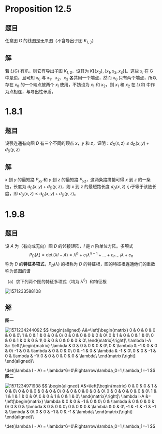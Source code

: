 # Proposition 12.5

## 题目

任意图 G 的线图是无爪图（不含导出子图 $K_{1,3}$）

## 解

若 $L(G)$ 有爪，则它有导出子图 $K_{1,3}$，设其为 $K[\{x_0\},\{x_1,x_2,x_3\}]$。这些 $x_i$ 在 G 中是边，且可知 $x_0$ 与 $x_1$、$x_2$、$x_3$ 各共用一个端点，然而 $x_0$ 只有两个端点，所以存在 $x_0$ 的一个端点被两个 $x_i$ 使用，不妨设为 $x_1$ 和 $x_2$，则 $x_1$ 和 $x_2$ 在 $L(G)$ 中作为点相连，与导出性矛盾。

# 1.8.1

## 题目

设强连通有向图 $D$ 有三个不同的顶点 $x$，$y$ 和 $z$，证明：$d_D(x,z)\le d_D(x,y)+d_D(y,z)$ 

## 解

$x$ 到 $y$ 的最短路 $P_{xy}$ 和 $y$ 到 $z$ 的最短路 $P_{yz}$，这两条路拼接可得 $x$ 到 $z$ 的一条链，长度为 $d_D(x,y)+d_D(y,z)$，则 $x$ 到 $z$  的最短路长度 $d_D(x,z)$ 小于等于该链长度，即 $d_D(x,z)\le d_D(x,y) + d_D(y,z)$。

# 1.9.8

## 题目

设 $A$ 为（有向或无向）图 $D$ 的邻接矩阵，$I$ 是 $n$ 阶单位方阵。多项式
$$
P_D(\lambda)=\det(\lambda I - A)=\lambda^n+c_1\lambda^{n-1}+\dots+c_{n-1}\lambda+c_n
$$
称为 $D$ 的**特征多项式**，$P_D(\lambda)$ 的根称为 $D$ 的特征根，图的特征根连通他们的重数称为该图的谱

（a）求下列两个图的特征多项式（均为 $\lambda^6$）和特征根

![1571233588108](assets/1571233588108.jpg)

## 解

**图一** 

![1571234244092](assets/1571234244092.jpg)
$$
\begin{aligned}
A&=\left[\begin{matrix}
0 & 0 & 0 & 0 & 0 & 0\\
1 & 0 & 1 & 0 & 0 & 0\\
0 & 0 & 0 & 0 & 0 & 0\\
0 & 1 & 0 & 0 & 1 & 0\\
0 & 0 & 1 & 0 & 0 & 1\\
0 & 0 & 0 & 0 & 0 & 0\\
\end{matrix}\right]\\
\lambda I-A &= \left[\begin{matrix}
\lambda & 0 & 0 & 0 & 0 & 0\\
0 & \lambda & -1 & 0 & 0 & 0\\
-1 & 0 & \lambda & 0 & 0 & 0\\
0 & -1 & 0 & \lambda & -1 & 0\\
0 & 0 & -1 & 0 & \lambda & -1\\
0 & 0 & 0 & 0 & 0 & \lambda\\
\end{matrix}\right]
\end{aligned}\\

\det(\lambda I - A) = \lambda^6=0\Rightarrow\lambda_0=1,\lambda_1=-1
$$
**图二** 

![1571234971938](assets/1571234971938.jpg)
$$
\begin{aligned}
A&=\left[\begin{matrix}
0 & 0 & 0 & 1 & 0 & 0\\
0 & 0 & 0 & 0 & 0 & 0\\
0 & 0 & 0 & 0 & 0 & 0\\
0 & 0 & 0 & 0 & 0 & 0\\
1 & 1 & 1 & 1 & 0 & 0\\
0 & 0 & 1 & 0 & 1 & 0\\
\end{matrix}\right]\\
\lambda I-A &= \left[\begin{matrix}
\lambda & 0 & 0 & -1 & 0 & 0\\
0 & \lambda & 0 & 0 & 0 & 0\\
0 & 0 & \lambda & 0 & 0 & 0\\
0 & 0 & 0 & \lambda & 0 & 0\\
-1 & -1 & -1 & -1 & \lambda & 0\\
0 & 0 & -1 & 0 & -1 & \lambda\\
\end{matrix}\right]
\end{aligned}\\

\det(\lambda I - A) = \lambda^6=0\Rightarrow\lambda_0=1,\lambda_1=-1
$$

